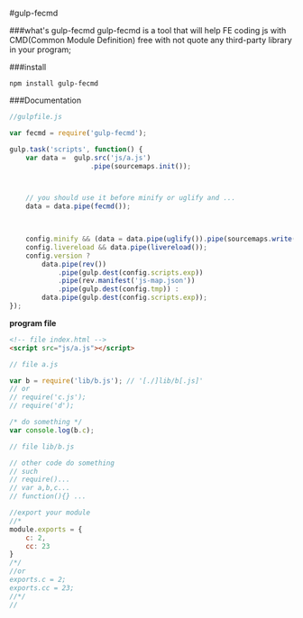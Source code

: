#gulp-fecmd

###what's gulp-fecmd
gulp-fecmd is a tool that will help FE coding js with CMD(Common Module Definition) free with not quote any third-party library in your program;

###install

```
npm install gulp-fecmd
```

###Documentation

```js
//gulpfile.js

var fecmd = require('gulp-fecmd');

gulp.task('scripts', function() {
    var data =  gulp.src('js/a.js')
                    .pipe(sourcemaps.init());



    // you should use it before minify or uglify and ...
    data = data.pipe(fecmd());
    


    config.minify && (data = data.pipe(uglify()).pipe(sourcemaps.write()));
    config.livereload && data.pipe(livereload());
    config.version ?
        data.pipe(rev())
            .pipe(gulp.dest(config.scripts.exp))
            .pipe(rev.manifest('js-map.json'))
            .pipe(gulp.dest(config.tmp)) : 
        data.pipe(gulp.dest(config.scripts.exp));
});

```

**program file**

```html
<!-- file index.html -->
<script src="js/a.js"></script>

```

```js
// file a.js

var b = require('lib/b.js'); // '[./]lib/b[.js]'
// or
// require('c.js');
// require('d');

/* do something */
var console.log(b.c);

```

```js
// file lib/b.js

// other code do something
// such
// require()...
// var a,b,c...
// function(){} ...

//export your module
//*
module.exports = {
    c: 2,
    cc: 23
}
/*/
//or
exports.c = 2;
exports.cc = 23;
//*/
//
```
